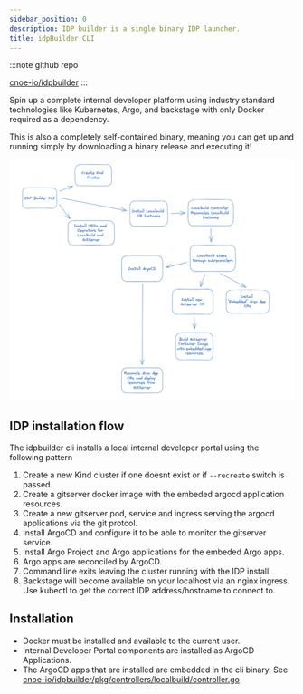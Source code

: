 ```yaml
---
sidebar_position: 0
description: IDP builder is a single binary IDP launcher.
title: idpBuilder CLI
---
```


:::note github repo

[cnoe-io/idpbuilder](https://github.com/cnoe-io/idpbuilder)
:::

Spin up a complete internal developer platform using industry standard technologies like Kubernetes, Argo, and backstage with only Docker required as a dependency.

This is also a completely self-contained binary, meaning you can get up and running simply by downloading a binary release and executing it!

![idpbuilder](../images/idpbuilder.png)

## IDP installation flow

The idpbuilder cli installs a local internal developer portal using the following pattern

1. Create a new Kind cluster if one doesnt exist or if `--recreate` switch is passed.
1. Create a gitserver docker image with the embeded argocd application resources.
1. Create a new gitserver pod, service and ingress serving the argocd applications via the git protcol.
1. Install ArgoCD and configure it to be able to monitor the gitserver service.
1. Install Argo Project and Argo applications for the embeded Argo apps.
1. Argo apps are reconciled by ArgoCD.
1. Command line exits leaving the cluster running with the IDP install.
1. Backstage will become available on your localhost via an nginx ingress. Use kubectl to get the correct IDP address/hostname to connect to.

## Installation

- Docker must be installed and available to the current user.
- Internal Developer Portal components are installed as ArgoCD Applications.
- The ArgoCD apps that are installed are embedded in the cli binary. See [cnoe-io/idpbuilder/pkg/controllers/localbuild/controller.go](https://github.com/cnoe-io/idpbuilder/blob/56089e4ae3b27cf90641bfbff2a96c36dd5263e1/pkg/controllers/localbuild/controller.go#L211-L243)

